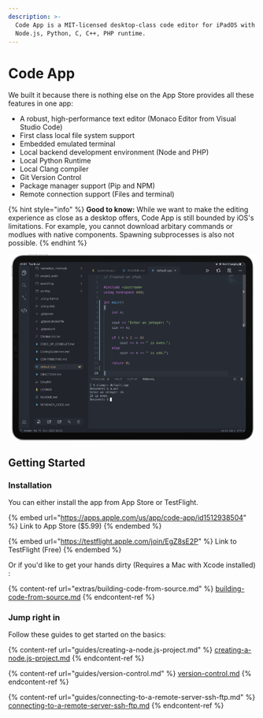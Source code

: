 ```yaml
---
description: >-
  Code App is a MIT-licensed desktop-class code editor for iPadOS with built-in
  Node.js, Python, C, C++, PHP runtime.
---
```


# Code App

We built it because there is nothing else on the App Store provides all these features in one app:

* A robust, high-performance text editor (Monaco Editor from Visual Studio Code)
* First class local file system support
* Embedded emulated terminal
* Local backend development environment (Node and PHP)
* Local Python Runtime
* Local Clang compiler
* Git Version Control
* Package manager support (Pip and NPM)
* Remote connection support (Files and terminal)

{% hint style="info" %}
**Good to know:** While we want to make the editing experience as close as a desktop offers, Code App is still bounded by iOS's limitations. For example, you cannot download arbitary commands or modlues with native components. Spawning subprocesses is also not possible.
{% endhint %}

![Compiling a C++ file with Clang](<.gitbook/assets/image (1) (1).png>)

## Getting Started

### Installation

You can either install the app from App Store or TestFlight.

{% embed url="https://apps.apple.com/us/app/code-app/id1512938504" %}
Link to App Store ($5.99)
{% endembed %}

{% embed url="https://testflight.apple.com/join/EgZ8sE2P" %}
Link to TestFlight (Free)
{% endembed %}

Or if you'd like to get your hands dirty (Requires a Mac with Xcode installed) :&#x20;

{% content-ref url="extras/building-code-from-source.md" %}
[building-code-from-source.md](extras/building-code-from-source.md)
{% endcontent-ref %}

### Jump right in

Follow these guides to get started on the basics:

{% content-ref url="guides/creating-a-node.js-project.md" %}
[creating-a-node.js-project.md](guides/creating-a-node.js-project.md)
{% endcontent-ref %}

{% content-ref url="guides/version-control.md" %}
[version-control.md](guides/version-control.md)
{% endcontent-ref %}

{% content-ref url="guides/connecting-to-a-remote-server-ssh-ftp.md" %}
[connecting-to-a-remote-server-ssh-ftp.md](guides/connecting-to-a-remote-server-ssh-ftp.md)
{% endcontent-ref %}
